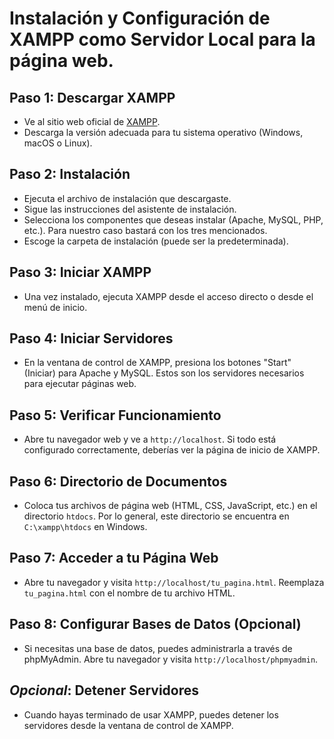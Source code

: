 # Instalación y Configuración de XAMPP como Servidor Local para la página web.

## Paso 1: Descargar XAMPP

- Ve al sitio web oficial de [XAMPP](https://www.apachefriends.org/es/index.html).
- Descarga la versión adecuada para tu sistema operativo (Windows, macOS o Linux).

## Paso 2: Instalación

- Ejecuta el archivo de instalación que descargaste.
- Sigue las instrucciones del asistente de instalación.
- Selecciona los componentes que deseas instalar (Apache, MySQL, PHP, etc.). Para nuestro caso bastará con los tres mencionados.
- Escoge la carpeta de instalación (puede ser la predeterminada).

## Paso 3: Iniciar XAMPP

- Una vez instalado, ejecuta XAMPP desde el acceso directo o desde el menú de inicio.

## Paso 4: Iniciar Servidores

- En la ventana de control de XAMPP, presiona los botones "Start" (Iniciar) para Apache y MySQL. Estos son los servidores necesarios para ejecutar páginas web.

## Paso 5: Verificar Funcionamiento

- Abre tu navegador web y ve a `http://localhost`. Si todo está configurado correctamente, deberías ver la página de inicio de XAMPP.

## Paso 6: Directorio de Documentos

- Coloca tus archivos de página web (HTML, CSS, JavaScript, etc.) en el directorio `htdocs`. Por lo general, este directorio se encuentra en `C:\xampp\htdocs` en Windows.

## Paso 7: Acceder a tu Página Web

- Abre tu navegador y visita `http://localhost/tu_pagina.html`. Reemplaza `tu_pagina.html` con el nombre de tu archivo HTML.

## Paso 8: Configurar Bases de Datos (Opcional)

- Si necesitas una base de datos, puedes administrarla a través de phpMyAdmin. Abre tu navegador y visita `http://localhost/phpmyadmin`.

## *Opcional*: Detener Servidores

- Cuando hayas terminado de usar XAMPP, puedes detener los servidores desde la ventana de control de XAMPP.
